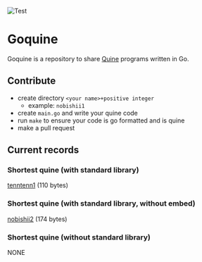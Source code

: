 ![Test](https://github.com/nobishino/goquine/actions/workflows/test.yml/badge.svg)
# Goquine

Goquine is a repository to share [Quine](https://en.wikipedia.org/wiki/Quine_(computing)) programs written in Go.

## Contribute

- create directory `<your name>+positive integer`
    - example: `nobishii1`
- create `main.go` and write your quine code
- run `make` to ensure your code is go formatted and is quine
- make a pull request

## Current records

### Shortest quine (with standard library)

[tenntenn1](./tenntenn1/main.go) (110 bytes)

### Shortest quine (with standard library, without embed)

[nobishii2](./nobishii2/main.go) (174 bytes)


### Shortest quine (without standard library)

NONE